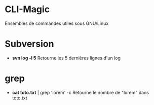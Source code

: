 CLI-Magic
=========

Ensembles de commandes utiles sous GNU/Linux
# Subversion
 - **svn log -l 5** Retourne les 5 dernières lignes d'un log
# grep
 - **cat toto.txt** | grep 'lorem' -c Retourne le nombre de "lorem" dans toto.txt
